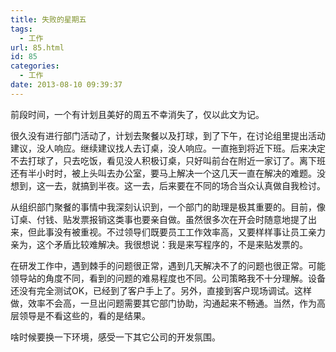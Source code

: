 ```yaml
---
title: 失败的星期五
tags:
  - 工作
url: 85.html
id: 85
categories:
  - 工作
date: 2013-08-10 09:39:37
---
```


前段时间，一个有计划且美好的周五不幸消失了，仅以此文为记。 

很久没有进行部门活动了，计划去聚餐以及打球，到了下午，在讨论组里提出活动建议，没人响应。继续建议找人去订桌，没人响应。一直拖到将近下班。后来决定不去打球了，只去吃饭，看见没人积极订桌，只好叫前台在附近一家订了。离下班还有半小时时，被上头叫去办公室，要马上解决一个这几天一直在解决的难题。没想到，这一去，就搞到半夜。这一去，后来要在不同的场合当众认真做自我检讨。 
<!-- more -->
从组织部门聚餐的事情中我深刻认识到，一个部门的助理是极其重要的。目前，像订桌、付钱、贴发票报销这类事也要亲自做。虽然很多次在开会时随意地提了出来，但此事没有被重视。不过领导们既要员工工作效率高，又要样样事让员工亲力亲为，这个矛盾比较难解决。我很想说：我是来写程序的，不是来贴发票的。 

在研发工作中，遇到棘手的问题很正常，遇到几天解决不了的问题也很正常。可能领导站的角度不同，看到的问题的难易程度也不同。公司策略我不十分理解。设备还没有完全测试OK，已经到了客户手上了。另外，直接到客户现场调试。这样做，效率不会高，一旦出问题需要其它部门协助，沟通起来不畅通。当然，作为高层领导是不看这些的，看的是结果。 

啥时候要换一下环境，感受一下其它公司的开发氛围。
